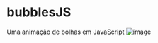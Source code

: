 # bubblesJS
Uma animação de bolhas em JavaScript
![image](https://user-images.githubusercontent.com/88322749/174694143-2ac77433-b96c-4d29-a0fa-c69f416b6d63.png)
